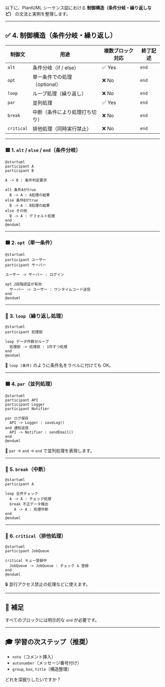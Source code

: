 以下に、PlantUML シーケンス図における **制御構造（条件分岐・繰り返しなど）** の文法と実例を整理します。

---

## ✅ 4. 制御構造（条件分岐・繰り返し）

| 制御文        | 用途                 | 複数ブロック対応 | 終了記述  |
| ---------- | ------------------ | -------- | ----- |
| `alt`      | 条件分岐（if / else）    | ✅ Yes    | `end` |
| `opt`      | 単一条件での処理（optional） | ❌ No     | `end` |
| `loop`     | ループ処理（繰り返し）        | ❌ No     | `end` |
| `par`      | 並列処理               | ✅ Yes    | `end` |
| `break`    | 中断（条件により処理打ち切り）    | ❌ No     | `end` |
| `critical` | 排他処理（同時実行禁止）       | ❌ No     | `end` |

---

### 🟨 1. `alt` / `else` / `end`（条件分岐）

```plantuml
@startuml
participant A
participant B

A -> B : 条件判定要求

alt 条件Aがtrue
  B -> A : A処理の結果
else 条件Bがtrue
  B -> A : B処理の結果
else その他
  B -> A : デフォルト処理
end
@enduml
```

---

### 🟦 2. `opt`（単一条件）

```plantuml
@startuml
participant ユーザー
participant サーバー

ユーザー -> サーバー : ログイン

opt 2段階認証が有効
  サーバー -> ユーザー : ワンタイムコード送信
end
@enduml
```

---

### 🔁 3. `loop`（繰り返し処理）

```plantuml
@startuml
participant 処理部

loop データ件数分ループ
  処理部 -> 処理部 : 1件ずつ処理
end
@enduml
```

📝 `loop (条件)` のように条件名をラベルに付けても OK。

---

### 🟥 4. `par`（並列処理）

```plantuml
@startuml
participant API
participant Logger
participant Notifier

par ログ保存
  API -> Logger : saveLog()
and 通知送信
  API -> Notifier : sendEmail()
end
@enduml
```

📌 `par` → `and` → `end` で並列処理を表現します。

---

### 🛑 5. `break`（中断）

```plantuml
@startuml
participant A

loop 全件チェック
  A -> A : チェック処理
  break 不正データ検出
    A -> A : 処理中断
end
@enduml
```

---

### 🧷 6. `critical`（排他処理）

```plantuml
@startuml
participant JobQueue

critical キュー登録中
  JobQueue -> JobQueue : チェック & 登録
end
@enduml
```

🔒 並行アクセス禁止の処理などに使えます。

---

## 🧭 補足

すべてのブロックには明示的な `end` が必要です。

---

## 🎓 学習の次ステップ（推奨）

* `note`（コメント挿入）
* `autonumber`（メッセージ番号付け）
* `group`, `box`, `title`（構造整理）

どれを深掘りしたいですか？
